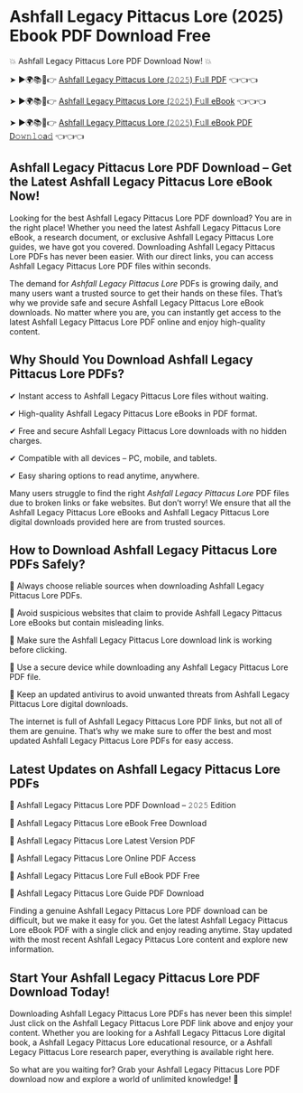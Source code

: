 # Ashfall Legacy Pittacus Lore (2025) Ebook PDF Download Free

💥 Ashfall Legacy Pittacus Lore PDF Download Now! 💥

➤ ►🌍📚📱👉 [Ashfall Legacy Pittacus Lore (𝟸𝟶𝟸𝟻) F𝚞ll PDF](https://getpdf.xyz/ashfall-legacy-pittacus-lore) 👈👈👈


➤ ►🌍📚📱👉 [Ashfall Legacy Pittacus Lore (𝟸𝟶𝟸𝟻) F𝚞ll eBook](https://getpdf.xyz/ashfall-legacy-pittacus-lore) 👈👈👈


➤ ►🌍📚📱👉 [Ashfall Legacy Pittacus Lore (𝟸𝟶𝟸𝟻) F𝚞ll eBook PDF D𝚘𝚠𝚗𝚕𝚘a𝚍](https://getpdf.xyz/ashfall-legacy-pittacus-lore) 👈👈👈


## Ashfall Legacy Pittacus Lore PDF Download – Get the Latest Ashfall Legacy Pittacus Lore eBook Now!

Looking for the best Ashfall Legacy Pittacus Lore PDF download? You are in the right place! Whether you need the latest Ashfall Legacy Pittacus Lore eBook, a research document, or exclusive Ashfall Legacy Pittacus Lore guides, we have got you covered. Downloading Ashfall Legacy Pittacus Lore PDFs has never been easier. With our direct links, you can access Ashfall Legacy Pittacus Lore PDF files within seconds.

The demand for *Ashfall Legacy Pittacus Lore* PDFs is growing daily, and many users want a trusted source to get their hands on these files. That’s why we provide safe and secure Ashfall Legacy Pittacus Lore eBook downloads. No matter where you are, you can instantly get access to the latest Ashfall Legacy Pittacus Lore PDF online and enjoy high-quality content.

## Why Should You Download Ashfall Legacy Pittacus Lore PDFs?

✔ Instant access to Ashfall Legacy Pittacus Lore files without waiting.

✔ High-quality Ashfall Legacy Pittacus Lore eBooks in PDF format.

✔ Free and secure Ashfall Legacy Pittacus Lore downloads with no hidden charges.

✔ Compatible with all devices – PC, mobile, and tablets.

✔ Easy sharing options to read anytime, anywhere.

Many users struggle to find the right *Ashfall Legacy Pittacus Lore* PDF files due to broken links or fake websites. But don’t worry! We ensure that all the Ashfall Legacy Pittacus Lore eBooks and Ashfall Legacy Pittacus Lore digital downloads provided here are from trusted sources.

## How to Download Ashfall Legacy Pittacus Lore PDFs Safely?

📌 Always choose reliable sources when downloading Ashfall Legacy Pittacus Lore PDFs.

📌 Avoid suspicious websites that claim to provide Ashfall Legacy Pittacus Lore eBooks but contain misleading links.

📌 Make sure the Ashfall Legacy Pittacus Lore download link is working before clicking.

📌 Use a secure device while downloading any Ashfall Legacy Pittacus Lore PDF file.

📌 Keep an updated antivirus to avoid unwanted threats from Ashfall Legacy Pittacus Lore digital downloads.

The internet is full of Ashfall Legacy Pittacus Lore PDF links, but not all of them are genuine. That’s why we make sure to offer the best and most updated Ashfall Legacy Pittacus Lore PDFs for easy access.

## Latest Updates on Ashfall Legacy Pittacus Lore PDFs

🔹 Ashfall Legacy Pittacus Lore PDF Download – 𝟸𝟶𝟸𝟻 Edition

🔹 Ashfall Legacy Pittacus Lore eBook Free Download

🔹 Ashfall Legacy Pittacus Lore Latest Version PDF

🔹 Ashfall Legacy Pittacus Lore Online PDF Access

🔹 Ashfall Legacy Pittacus Lore Full eBook PDF Free

🔹 Ashfall Legacy Pittacus Lore Guide PDF Download

Finding a genuine Ashfall Legacy Pittacus Lore PDF download can be difficult, but we make it easy for you. Get the latest Ashfall Legacy Pittacus Lore eBook PDF with a single click and enjoy reading anytime. Stay updated with the most recent Ashfall Legacy Pittacus Lore content and explore new information.

## Start Your Ashfall Legacy Pittacus Lore PDF Download Today!

Downloading Ashfall Legacy Pittacus Lore PDFs has never been this simple! Just click on the Ashfall Legacy Pittacus Lore PDF link above and enjoy your content. Whether you are looking for a Ashfall Legacy Pittacus Lore digital book, a Ashfall Legacy Pittacus Lore educational resource, or a Ashfall Legacy Pittacus Lore research paper, everything is available right here.

So what are you waiting for? Grab your Ashfall Legacy Pittacus Lore PDF download now and explore a world of unlimited knowledge! 🚀